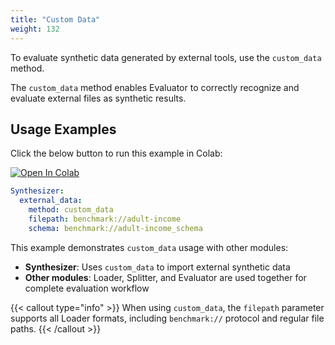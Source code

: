 ```yaml
---
title: "Custom Data"
weight: 132
---
```


To evaluate synthetic data generated by external tools, use the `custom_data` method.

The `custom_data` method enables Evaluator to correctly recognize and evaluate external files as synthetic results.

## Usage Examples

Click the below button to run this example in Colab:

[![Open In Colab](https://colab.research.google.com/assets/colab-badge.svg)](https://colab.research.google.com/github/nics-tw/petsard/blob/main/demo/petsard-yaml/synthesizer-yaml/custom-data.ipynb)

```yaml
Synthesizer:
  external_data:
    method: custom_data
    filepath: benchmark://adult-income
    schema: benchmark://adult-income_schema
```

This example demonstrates `custom_data` usage with other modules:
- **Synthesizer**: Uses `custom_data` to import external synthetic data
- **Other modules**: Loader, Splitter, and Evaluator are used together for complete evaluation workflow

{{< callout type="info" >}}
When using `custom_data`, the `filepath` parameter supports all Loader formats, including `benchmark://` protocol and regular file paths.
{{< /callout >}}